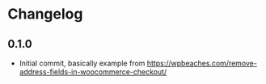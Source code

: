 # Changelog

## 0.1.0

- Initial commit, basically example from <https://wpbeaches.com/remove-address-fields-in-woocommerce-checkout/>
